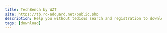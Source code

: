 ```yaml
---
title: TechBench by WZT
site: https://tb.rg-adguard.net/public.php
description: Help you without tedious search and registration to download Windows OS, Office directly from Microsoft servers.
tags: [download]
---
```

